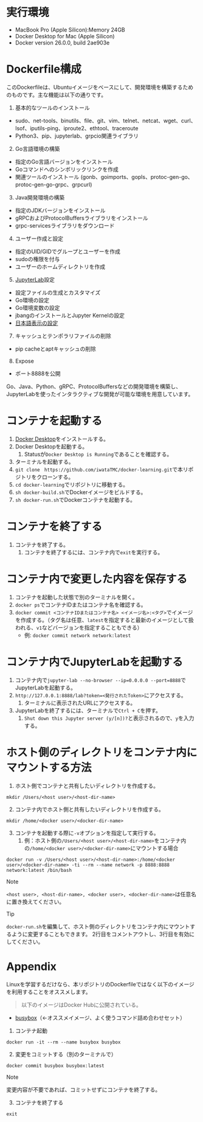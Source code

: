 # 実行環境
- MacBook Pro (Apple Silicon):Memory 24GB
- Docker Desktop for Mac (Apple Silicon)
- Docker version 26.0.0, build 2ae903e

# Dockerfile構成
このDockerfileは、Ubuntuイメージをベースにして、開発環境を構築するためのものです。主な機能は以下の通りです。

1. 基本的なツールのインストール
- sudo、net-tools、binutils、file、git、vim、telnet、netcat、wget、curl、lsof、iputils-ping、iproute2、ethtool、traceroute
- Python3、pip、jupyterlab、grpcio関連ライブラリ
2. Go言語環境の構築
- 指定のGo言語バージョンをインストール
- Goコマンドへのシンボリックリンクを作成
- 関連ツールのインストール (gonb、goimports、gopls、protoc-gen-go、protoc-gen-go-grpc、grpcurl)
3. Java開発環境の構築
- 指定のJDKバージョンをインストール
- gRPCおよびProtocolBuffersライブラリをインストール
- grpc-servicesライブラリをダウンロード
4. ユーザー作成と設定
- 指定のUID/GIDでグループとユーザーを作成
- sudoの権限を付与
- ユーザーのホームディレクトリを作成
5. [JupyterLab](https://jupyter.org/)設定
- 設定ファイルの生成とカスタマイズ
- Go環境の設定
- Go環境変数の設定
- jbangのインストールとJupyter Kernelの設定
- [日本語表示の設定](https://jupyterlab.readthedocs.io/en/stable/user/language.html)
7. キャッシュとテンポラリファイルの削除
- pip cacheとaptキャッシュの削除
8. Expose
- ポート8888を公開

Go、Java、Python、gRPC、ProtocolBuffersなどの開発環境を構築し、JupyterLabを使ったインタラクティブな開発が可能な環境を用意しています。




# コンテナを起動する
1. [Docker Desktop](https://matsuand.github.io/docs.docker.jp.onthefly/desktop/mac/install/)をインストールする。
2. Docker Desktopを起動する。
   1. Statusが`Docker Desktop is Running`であることを確認する。
3. ターミナルを起動する。
4. `git clone　https://github.com/iwataTMC/docker-learning.git`で本リポジトリをクローンする。
5. `cd docker-learning`でリポジトリに移動する。
6. `sh docker-build.sh`でDockerイメージをビルドする。
7. `sh docker-run.sh`でDockerコンテナを起動する。

# コンテナを終了する
1. コンテナを終了する。
   1. コンテナを終了するには、コンテナ内で`exit`を実行する。

# コンテナ内で変更した内容を保存する
1. コンテナを起動した状態で別のターミナルを開く。
2. `docker ps`でコンテナIDまたはコンテナ名を確認する。
3. `docker commit <コンテナIDまたはコンテナ名> <イメージ名>:<タグ>`でイメージを作成する。（タグ名は任意、`latest`を指定すると最新のイメージとして扱われる、`v1`などバージョンを指定することもできる）
   - 例: `docker commit network network:latest`

# コンテナ内でJupyterLabを起動する
1. コンテナ内で`jupyter-lab --no-browser --ip=0.0.0.0 --port=8888`でJupyterLabを起動する。
2. `http://127.0.0.1:8888/lab?token=<発行されたToken>`にアクセスする。
   1. ターミナルに表示されたURLにアクセスする。
3. JupyterLabを終了するには、ターミナルで`Ctrl + C`を押す。
   1. `Shut down this Jupyter server (y/[n])?`と表示されるので、`y`を入力する。


# ホスト側のディレクトリをコンテナ内にマウントする方法
1. ホスト側でコンテナと共有したいディレクトリを作成する。
```
mkdir /Users/<host user>/<host-dir-name>
```
2. コンテナ内でホスト側と共有したいディレクトリを作成する。
```
mkdir /home/<docker user>/<docker-dir-name>
```
3. コンテナを起動する際に`-v`オプションを指定して実行する。
   1. 例：ホスト側の`/Users/<host user>/<host-dir-name>`をコンテナ内の`/home/<docker user>/<docker-dir-name>`にマウントする場合
```
docker run -v /Users/<host user>/<host-dir-name>:/home/<docker user>/<docker-dir-name> -ti --rm --name network -p 8888:8888 network:latest /bin/bash
```
> [!NOTE]
> `<host user>, <host-dir-name>, <docker user>, <docker-dir-name>`は任意名に置き換えてください。

> [!TIP]
> `docker-run.sh`を編集して、ホスト側のディレクトリをコンテナ内にマウントするように変更することもできます。
> 2行目をコメントアウトし、3行目を有効にしてください。

# Appendix
Linuxを学習するだけなら、本リポジトリのDockerfileではなく以下のイメージを利用することをオススメします。
> 以下のイメージはDocker Hubに公開されている。
- [busybox](https://hub.docker.com/_/busybox)（←オススメイメージ、よく使うコマンド詰め合わせセット）

1. コンテナ起動
```
docker run -it --rm --name busybox busybox
```
2. 変更をコミットする（別のターミナルで）
```
docker commit busybox busybox:latest
```
> [!NOTE]
> 変更内容が不要であれば、コミットせずにコンテナを終了する。
3. コンテナを終了する
```
exit
```
